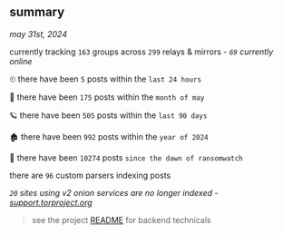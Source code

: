 
## summary
_may 31st, 2024_

currently tracking `163` groups across `299` relays & mirrors - _`69` currently online_

⏲ there have been `5` posts within the `last 24 hours`

🦈 there have been `175` posts within the `month of may`

🪐 there have been `505` posts within the `last 90 days`

🏚 there have been `992` posts within the `year of 2024`

🦕 there have been `10274` posts `since the dawn of ransomwatch`

there are `96` custom parsers indexing posts

_`20` sites using v2 onion services are no longer indexed - [support.torproject.org](https://support.torproject.org/onionservices/v2-deprecation/)_

> see the project [README](https://github.com/joshhighet/ransomwatch#ransomwatch--) for backend technicals
